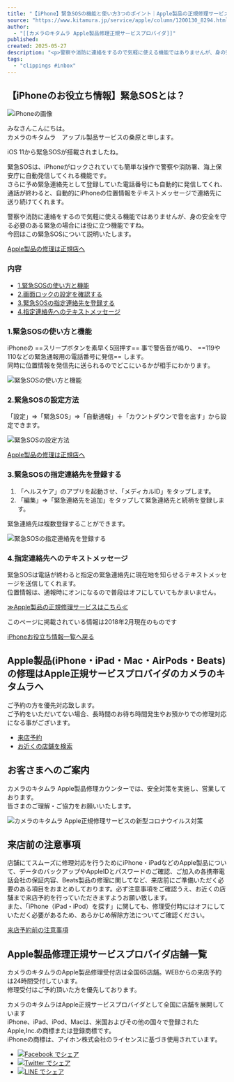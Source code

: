 ```yaml
---
title: "【iPhone】緊急SOSの機能と使い方3つのポイント｜Apple製品の正規修理サービス"
source: "https://www.kitamura.jp/service/apple/column/1200130_8294.html"
author:
  - "[[カメラのキタムラ Apple製品修理正規サービスプロバイダ]]"
published:
created: 2025-05-27
description: "<p>警察や消防に連絡をするので気軽に使える機能ではありませんが、身の安全を守る必要のある緊急の場合には役に立つ機能ですね。</p><p>今回はこの緊急SOSについて説明いたします。</p>"
tags:
  - "clippings #inbox"
---
```

## 【iPhoneのお役立ち情報】緊急SOSとは？

![iPhoneの画像](https://www.kitamura.jp/service/apple/column/images/1200130_8294_001.webp)

みなさんこんにちは。  
カメラのキタムラ　アップル製品サービスの桑原と申します。

iOS 11から緊急SOSが搭載されましたね。  
  
緊急SOSは、iPhoneがロックされていても簡単な操作で警察や消防署、海上保安庁に自動発信してくれる機能です。  
さらに予め緊急連絡先として登録していた電話番号にも自動的に発信してくれ、通話が終わると、自動的にiPhoneの位置情報をテキストメッセージで連絡先に送り続けてくれます。

警察や消防に連絡をするので気軽に使える機能ではありませんが、身の安全を守る必要のある緊急の場合には役に立つ機能ですね。  
今回はこの緊急SOSについて説明いたします。

[Apple製品の修理は正規店へ](https://www.kitamura.jp/service/apple/info/)

### 内容

- [1.緊急SOSの使い方と機能](https://www.kitamura.jp/service/apple/column/#1)
- [2.画面ロックの設定を確認する](https://www.kitamura.jp/service/apple/column/#2)
- [3.緊急SOSの指定連絡先を登録する](https://www.kitamura.jp/service/apple/column/#3)
- [4.指定連絡先へのテキストメッセージ](https://www.kitamura.jp/service/apple/column/#4)

### 1.緊急SOSの使い方と機能

iPhoneの ==スリープボタンを素早く5回押す== 事で警告音が鳴り、 ==119や110などの緊急通報用の電話番号に発信== します。  
同時に位置情報を発信先に送られるのでどこにいるかが相手にわかります。

![緊急SOSの使い方と機能](https://www.kitamura.jp/service/apple/column/images/sos_01.webp)

### 2.緊急SOSの設定方法

「設定」⇒「緊急SOS」⇒「自動通報」＋「カウントダウンで音を出す」から設定できます。

![緊急SOSの設定方法](https://www.kitamura.jp/service/apple/column/images/sos_02.webp)

[Apple製品の修理は正規店へ](https://www.kitamura.jp/service/apple/info/)

### 3.緊急SOSの指定連絡先を登録する

1. 「ヘルスケア」のアプリを起動させ、「メディカルID」をタップします。
2. 「編集」⇒「緊急連絡先を追加」をタップして緊急連絡先と続柄を登録します。

緊急連絡先は複数登録することができます。

![緊急SOSの指定連絡先を登録する](https://www.kitamura.jp/service/apple/column/images/sos_03.webp)

### 4.指定連絡先へのテキストメッセージ

緊急SOSは電話が終わると指定の緊急連絡先に現在地を知らせるテキストメッセージを送信してくれます。  
位置情報は、通報時にオンになるので普段はオフにしていてもかまいません。

[≫Apple製品の正規修理サービスはこちら≪](https://www.kitamura.jp/service/apple/)

このページに掲載されている情報は2018年2月現在のものです

[iPhoneお役立ち情報一覧へ戻る](https://www.kitamura.jp/service/apple/column/)

  

## Apple製品(iPhone・iPad・Mac・AirPods・Beats)の修理はApple正規サービスプロバイダのカメラのキタムラへ

ご予約の方を優先対応致します。  
ご予約をいただいてない場合、長時間のお待ち時間発生やお預かりでの修理対応になる事がございます。

- [来店予約](https://www.kitamura.jp/service/apple/info/)
- [お近くの店舗を検索](https://www.kitamura.jp/service/apple/store/)

## お客さまへのご案内

カメラのキタムラ Apple製品修理カウンターでは、安全対策を実施し、営業しております。  
皆さまのご理解・ご協力をお願いいたします。

![カメラのキタムラ Apple正規修理サービスの新型コロナウイルス対策](https://www.kitamura.jp/service/apple/images/covid.png)

## 来店前の注意事項

店舗にてスムーズに修理対応を行うためにiPhone・iPadなどのApple製品について、データのバックアップやAppleIDとパスワードのご確認、ご加入の各携帯電話会社の保証内容、Beats製品の修理に関してなど、来店前にご準備いただく必要のある項目をおまとめしております。必ず注意事項をご確認うえ、お近くの店舗まで来店予約を行っていただきますようお願い致します。  
また、「iPhone（iPad・iPod）を探す」に関しても、修理受付時にはオフにしていただく必要があるため、あらかじめ解除方法についてご確認ください。

[来店予約前の注意事項](https://www.kitamura.jp/service/apple/notice/)

## Apple製品修理正規サービスプロバイダ店舗一覧

カメラのキタムラのApple製品修理受付店は全国65店舗。WEBからの来店予約は24時間受付しています。  
修理受付はご予約頂いた方を優先しております。

カメラのキタムラはApple正規サービスプロバイダとして全国に店舗を展開しています  
iPhone、iPad、iPod、Macは、米国およびその他の国々で登録されたApple,Inc.の商標または登録商標です。  
iPhoneの商標は、アイホン株式会社のライセンスに基づき使用されています。

- [![Facebook でシェア](https://www.kitamura.jp/service/apple/images/social/facebook.svg)](http://www.facebook.com/share.php?u=https://www.kitamura.jp/service/apple/)
- [![Twitter でシェア](https://www.kitamura.jp/service/apple/images/social/twitter.svg)](https://twitter.com/share?url=https://www.kitamura.jp/service/apple/&via=camera_kitamura&related=camera_kitamura&text=Apple%E8%A3%BD%E5%93%81%E6%AD%A3%E8%A6%8F%E4%BF%AE%E7%90%86%E3%82%B5%E3%83%BC%E3%83%93%E3%82%B9%EF%BC%88%E3%82%AB%E3%83%A1%E3%83%A9%E3%81%AE%E3%82%AD%E3%82%BF%E3%83%A0%E3%83%A9%EF%BC%89)
- [![LINE でシェア](https://www.kitamura.jp/service/apple/images/social/line.svg)](https://timeline.line.me/social-plugin/share?url=https://www.kitamura.jp/service/apple/)